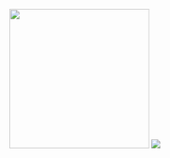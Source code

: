 <img src="ScreenShot/Screenshot_20220625-034309.png" width="250" /> <img src="ScreenShot/Screenshot_20220625-034316.png"  /> 